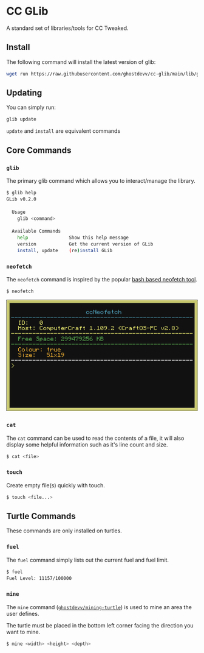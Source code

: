 # CC GLib

A standard set of libraries/tools for CC Tweaked.

## Install

The following command will install the latest version of glib:

```bash
wget run https://raw.githubusercontent.com/ghostdevv/cc-glib/main/lib/glib.lua install
```

## Updating

You can simply run:

```bash
glib update
```

`update` and `install` are equivalent commands

## Core Commands

### `glib`

The primary glib command which allows you to interact/manage the library.

```bash
$ glib help
GLib v0.2.0

  Usage
    glib <command>

  Available Commands
    help               Show this help message
    version            Get the current version of GLib
    install, update    (re)install GLib
```

### `neofetch`

The `neofetch` command is inspired by the popular [bash based neofetch tool](https://github.com/dylanaraps/neofetch).

```bash
$ neofetch
```

![neofetch screenshot](./.github/neofetch.png)

### `cat`

The `cat` command can be used to read the contents of a file, it will also display some helpful information such as it's line count and size.

```bash
$ cat <file>
```

### `touch`

Create empty file(s) quickly with touch.

```bash
$ touch <file...>
```

## Turtle Commands

These commands are only installed on turtles.

### `fuel`

The `fuel` command simply lists out the current fuel and fuel limit.

```bash
$ fuel
Fuel Level: 11157/100000
```

### `mine`

The `mine` command ([`ghostdevv/mining-turtle`](https://github.com/ghostdevv/mining-turtle)) is used to mine an area the user defines.

The turtle must be placed in the bottom left corner facing the direction you want to mine.

```bash
$ mine <width> <height> <depth>
```
